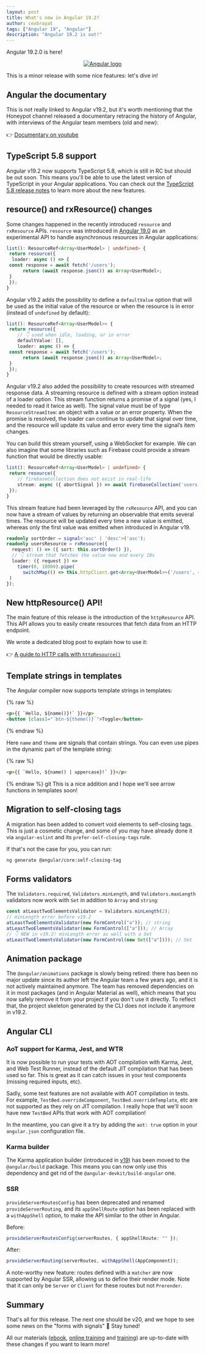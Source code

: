 ```yaml
---
layout: post
title: What's new in Angular 19.2?
author: cexbrayat
tags: ["Angular 19", "Angular"]
description: "Angular 19.2 is out!"
---
```


Angular&nbsp;19.2.0 is here!

<p style="text-align: center;">
  <a href="https://github.com/angular/angular/releases/tag/19.2.0">
    <img class="rounded img-fluid" style="max-width: 60%" src="/assets/images/angular_gradient.png" alt="Angular logo" />
  </a>
</p>

This is a minor release with some nice features: let's dive in!

## Angular the documentary

This is not really linked to Angular v19.2, but it's worth mentioning
that the Honeypot channel released a documentary retracing the history of Angular,
with interviews of the Angular team members (old and new):

👉 [Documentary on youtube](https://youtu.be/cRC9DlH45lA?si=pStu61Y3hPOGzh8X)

## TypeScript 5.8 support

Angular v19.2 now supports TypeScript 5.8, which is still in RC but should be out soon.
This means you'll be able to use the latest version of TypeScript in your Angular applications.
You can check out the [TypeScript 5.8 release notes](https://devblogs.microsoft.com/typescript/announcing-typescript-5-8-rc/)
to learn more about the new features.

## resource() and rxResource() changes

Some changes happened in the recently introduced `resource` and `rxResource` APIs.
`resource` was introduced in [Angular 19.0](/2024/11/19/what-is-new-angular-19.0/)
as an experimental API to handle asynchronous resources in Angular applications:

```ts
list(): ResourceRef<Array<UserModel> | undefined> {
 return resource({
  loader: async () => {
 const response = await fetch('/users');
      return (await response.json()) as Array<UserModel>;
 }
 });
}
```

Angular v19.2 adds the possibility to define a `defaultValue` option that will be used as the initial value of the resource
or when the resource is in error (instead of `undefined` by default):

```ts
list(): ResourceRef<Array<UserModel>> {
 return resource({
    // 👇 used when idle, loading, or in error
    defaultValue: [],
    loader: async () => {
 const response = await fetch('/users');
      return (await response.json()) as Array<UserModel>;
 }
 });
}
```

Angular v19.2 also added the possibility to create resources with streamed response data.
A streaming resource is defined with a stream option instead of a loader option.
This stream function returns a promise of a signal (yes, I needed to read it twice as well).
The signal value must be of type `ResourceStreamItem`:
an object with a value or an error property.
When the promise is resolved, the loader can continue to update that signal over time,
and the resource will update its value and error every time the signal’s item changes.

You can build this stream yourself, using a WebSocket for example.
We can also imagine that some libraries such as Firebase
could provide a stream function that would be directly usable:

```ts
list(): ResourceRef<Array<UserModel> | undefined> {
 return resource({
    // firebaseCollection does not exist in real-life
    stream: async ({ abortSignal }) => await firebaseCollection('users', abortSignal)
 });
}
```

This stream feature had been leveraged by the `rxResource` API,
and you can now have a stream of values by returning an observable that emits several times.
The resource will be updated every time a new value is emitted,
whereas only the first value was emitted when introduced in Angular v19.

```ts
readonly sortOrder = signal<'asc' | 'desc'>('asc');
readonly usersResource = rxResource({
  request: () => ({ sort: this.sortOrder() }),
  // 👇 stream that fetches the value now and every 10s
  loader: ({ request }) =>
    timer(0, 10000).pipe(
      switchMap(() => this.httpClient.get<Array<UserModel>>('/users', { params: { sort: request.sort } }))
 )
});
```

## New httpResource() API!

The main feature of this release is the introduction of the `httpResource` API.
This API allows you to easily create resources that fetch data from an HTTP endpoint.

We wrote a dedicated blog post to explain how to use it:

👉 [A guide to HTTP calls with `httpResource()`](/2025/02/20/angular-http-resource/)

## Template strings in templates

The Angular compiler now supports template strings in templates:

{% raw %}

```html
<p>{{ `Hello, ${name()}!` }}</p>
<button [class]="`btn-${theme()}`">Toggle</button>
```

{% endraw %}

Here `name` and `theme` are signals that contain strings.
You can even use pipes in the dynamic part of the template string:

{% raw %}

```html
<p>{{ `Hello, ${name() | uppercase}!` }}</p>
```

{% endraw %}
git
This is a nice addition and I hope we'll see arrow functions in templates soon!

## Migration to self-closing tags

A migration has been added to convert void elements to self-closing tags.
This is just a cosmetic change, and some of you may have already done it via `angular-eslint`
and its `prefer-self-closing-tags` rule.

If that's not the case for you, you can run:

```sh
ng generate @angular/core:self-closing-tag
```

## Forms validators

The `Validators.required`, `Validators.minLength`, and `Validators.maxLength` validators
now work with `Set` in addition to `Array` and `string`:

```ts
const atLeastTwoElementsValidator = Validators.minLength(2);
// minLength error before v19.2
atLeastTwoElementsValidator(new FormControl("a")); // string
atLeastTwoElementsValidator(new FormControl(["a"])); // Array
// 👇 NEW in v19.2! minLength error as well with a Set
atLeastTwoElementsValidator(new FormControl(new Set(["a"]))); // Set
```

## Animation package

The `@angular/animations` package is slowly being retired:
there has been no major update since its author left the Angular team a few years ago,
and it is not actively maintained anymore.
The team has removed dependencies on it in most packages (and in Angular Material as well),
which means that you now safely remove it from your project if you don't use it directly.
To reflect that, the project skeleton generated by the CLI does not include it anymore in v19.2.

## Angular CLI

### AoT support for Karma, Jest, and WTR

It is now possible to run your tests with AOT compilation with Karma, Jest, and Web Test Runner, instead of the default JIT compilation that has been used so far.
This is great as it can catch issues in your test components (missing required inputs, etc).

Sadly, some test features are not available with AOT compilation in tests.
For example, `TestBed.overrideComponent`, `TestBed.overrideTemplate`, etc are not supported
as they rely on JIT compilation.
I really hope that we'll soon have new `TestBed` APIs that work with AOT compilation!

In the meantime, you can give it a try by adding the `aot: true`
option in your `angular.json` configuration file.

### Karma builder

The Karma application builder (introduced in [v19](/2024/11/19/what-is-new-angular-19.0/))
has been moved to the `@angular/build` package.
This means you can now only use this dependency
and get rid of the `@angular-devkit/build-angular` one.

### SSR

`provideServerRoutesConfig` has been deprecated and renamed `provideServerRouting`,
and its `appShellRoute` option has been replaced with a `withAppShell` option,
to make the API similar to the other in Angular.

Before:

```ts
provideServerRoutesConfig(serverRoutes, { appShellRoute: "" });
```

After:

```ts
provideServerRouting(serverRoutes, withAppShell(AppComponent));
```

A note-worthy new feature: routes defined with a `matcher` are now supported by Angular SSR,
allowing us to define their render mode.
Note that it can only be `Server` or `Client` for these routes but not `Prerender`.

## Summary

That's all for this release.
The next one should be v20, and we hope to see some news on the "forms with signals" 🤞
Stay tuned!

All our materials ([ebook](https://books.ninja-squad.com/angular), [online training](https://angular-exercises.ninja-squad.com/) and [training](https://ninja-squad.com/training/angular)) are up-to-date with these changes if you want to learn more!
